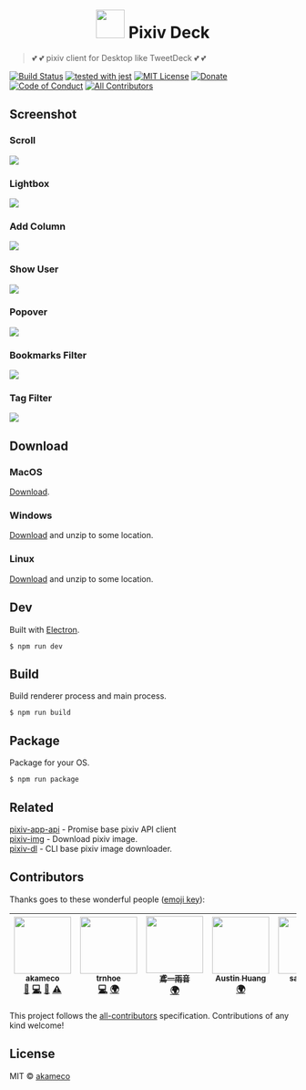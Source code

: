<h1 align=center><img src="res/icon.png" width=50 /> Pixiv Deck</h1>

> :two_hearts: :two_hearts: pixiv client for Desktop like TweetDeck :two_hearts: :two_hearts:

[![Build Status](https://travis-ci.org/akameco/PixivDeck.svg?branch=master)](https://travis-ci.org/akameco/PixivDeck)
[![tested with jest](https://img.shields.io/badge/tested_with-jest-99424f.svg)](https://github.com/facebook/jest)
[![MIT License](https://img.shields.io/npm/l/nps.svg?style=flat-square)](./license)
[![Donate](https://img.shields.io/badge/%EF%BC%84-support-green.svg?style=flat-square)](http://amzn.asia/bO78HzR)
[![Code of Conduct](https://img.shields.io/badge/code%20of-conduct-ff69b4.svg?style=flat-square)](./CODE_OF_CONDUCT.md)
[![All Contributors](https://img.shields.io/badge/all_contributors-7-orange.svg?style=flat-square)](#contributors)

## Screenshot

### Scroll

<img src="https://i.gyazo.com/b9b519f35505d032da8bebf55085a790.gif"/>

### Lightbox

<img src="https://i.gyazo.com/e280d761c575718eca792dd07d613593.gif"/>

### Add Column

<img src="https://i.gyazo.com/e7e0f05ed1b17b6821fa7e1587bd3c62.gif">

### Show User

<img src="https://i.gyazo.com/af0a101f26b4603289b2496c0162193f.gif"/>

### Popover

<img src="https://i.gyazo.com/bf3064f4737bef0d1add2cd659f1926f.gif">

### Bookmarks Filter

<img src="https://i.gyazo.com/9c9a84d53c0a64301d1f25431b40d77f.gif">

### Tag Filter

<img src="https://i.gyazo.com/dd4f22ed5e441e2a73b2092dce169f0b.gif">

## Download

### MacOS

[Download](https://github.com/akameco/PixivDeck/releases).

### Windows

[Download](https://github.com/akameco/PixivDeck/releases) and unzip to some location.

### Linux

[Download](https://github.com/akameco/PixivDeck/releases) and unzip to some location.

## Dev

Built with [Electron](http://electron.atom.io/).

```
$ npm run dev
```

## Build

Build renderer process and main process.

```
$ npm run build
```

## Package

Package for your OS.

```
$ npm run package
```

## Related

[pixiv-app-api](https://github.com/akameco/pixiv-app-api) - Promise base pixiv API client <br>
[pixiv-img](https://github.com/akameco/pixiv-img) - Download pixiv image. <br>
[pixiv-dl](https://github.com/akameco/pixiv-dl) - CLI base pixiv image downloader. <br>

## Contributors

Thanks goes to these wonderful people ([emoji key](https://github.com/kentcdodds/all-contributors#emoji-key)):

<!-- ALL-CONTRIBUTORS-LIST:START - Do not remove or modify this section -->
<!-- prettier-ignore -->
| [<img src="https://avatars2.githubusercontent.com/u/4002137?v=4" width="100px;"/><br /><sub><b>akameco</b></sub>](http://akameco.github.io)<br />[💬](#question-akameco "Answering Questions") [💻](https://github.com/akameco/PixivDeck/commits?author=akameco "Code") [🎨](#design-akameco "Design") [⚠️](https://github.com/akameco/PixivDeck/commits?author=akameco "Tests") | [<img src="https://avatars0.githubusercontent.com/u/15041872?v=4" width="100px;"/><br /><sub><b>trnhoe</b></sub>](https://github.com/trnhoe)<br />[💻](https://github.com/akameco/PixivDeck/commits?author=trnhoe "Code") [🌍](#translation-trnhoe "Translation") | [<img src="https://avatars0.githubusercontent.com/u/14824064?v=4" width="100px;"/><br /><sub><b>鳶一雨音</b></sub>](https://github.com/TobiichiAmane)<br />[🌍](#translation-TobiichiAmane "Translation") | [<img src="https://avatars1.githubusercontent.com/u/16656689?v=4" width="100px;"/><br /><sub><b>Austin Huang</b></sub>](http://austinhuang.me)<br />[🌍](#translation-austinhuang0131 "Translation") | [<img src="https://avatars3.githubusercontent.com/u/3052342?v=4" width="100px;"/><br /><sub><b>sachin21</b></sub>](https://profile.sachin21.jp)<br />[💻](https://github.com/akameco/PixivDeck/commits?author=sachin21 "Code") | [<img src="https://avatars1.githubusercontent.com/u/9370547?v=4" width="100px;"/><br /><sub><b>maple</b></sub>](https://blog.maple3142.net/)<br />[💻](https://github.com/akameco/PixivDeck/commits?author=maple3142 "Code") [🌍](#translation-maple3142 "Translation") | [<img src="https://avatars0.githubusercontent.com/u/29944979?v=4" width="100px;"/><br /><sub><b>iqbal rifai</b></sub>](https://natsuzora.dob.jp)<br />[🌍](#translation-py7hon "Translation") |
| :---: | :---: | :---: | :---: | :---: | :---: | :---: |

<!-- ALL-CONTRIBUTORS-LIST:END -->

This project follows the [all-contributors](https://github.com/kentcdodds/all-contributors) specification. Contributions of any kind welcome!

## License

MIT © [akameco](http://akameco.github.io)
